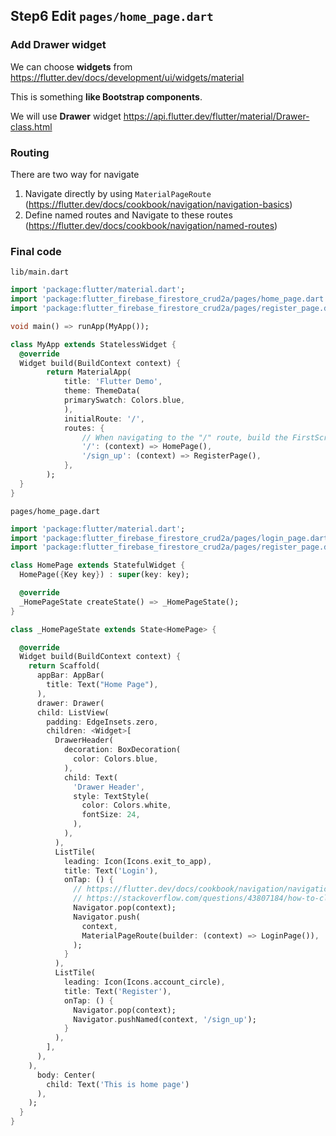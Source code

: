 ## Step6 Edit `pages/home_page.dart`

### Add Drawer widget
We can choose **widgets** from
https://flutter.dev/docs/development/ui/widgets/material

This is something **like Bootstrap components**.

We will use **Drawer** widget
https://api.flutter.dev/flutter/material/Drawer-class.html

### Routing
There are two way for navigate

1. Navigate directly by using `MaterialPageRoute`
(https://flutter.dev/docs/cookbook/navigation/navigation-basics)
2. Define named routes and Navigate to these routes
(https://flutter.dev/docs/cookbook/navigation/named-routes)


### Final code

`lib/main.dart`
```dart
import 'package:flutter/material.dart';
import 'package:flutter_firebase_firestore_crud2a/pages/home_page.dart';
import 'package:flutter_firebase_firestore_crud2a/pages/register_page.dart';

void main() => runApp(MyApp());

class MyApp extends StatelessWidget {
  @override
  Widget build(BuildContext context) {
		return MaterialApp(
			title: 'Flutter Demo',
			theme: ThemeData(
			primarySwatch: Colors.blue,
			),
			initialRoute: '/',
			routes: {
				// When navigating to the "/" route, build the FirstScreen widget.
				'/': (context) => HomePage(),
				'/sign_up': (context) => RegisterPage(),
			},
		);
  }
}
```

`pages/home_page.dart`
```dart
import 'package:flutter/material.dart';
import 'package:flutter_firebase_firestore_crud2a/pages/login_page.dart';
import 'package:flutter_firebase_firestore_crud2a/pages/register_page.dart';

class HomePage extends StatefulWidget {
  HomePage({Key key}) : super(key: key);

  @override
  _HomePageState createState() => _HomePageState();
}

class _HomePageState extends State<HomePage> {

  @override
  Widget build(BuildContext context) {
	return Scaffold(
	  appBar: AppBar(
		title: Text("Home Page"),
	  ),
	  drawer: Drawer(
	  child: ListView(
		padding: EdgeInsets.zero,
		children: <Widget>[
		  DrawerHeader(
			decoration: BoxDecoration(
			  color: Colors.blue,
			),
			child: Text(
			  'Drawer Header',
			  style: TextStyle(
				color: Colors.white,
				fontSize: 24,
			  ),
			),
		  ),
		  ListTile(
			leading: Icon(Icons.exit_to_app),
			title: Text('Login'),
			onTap: () {
			  // https://flutter.dev/docs/cookbook/navigation/navigation-basics#2-navigate-to-the-second-route-using-navigatorpush
			  // https://stackoverflow.com/questions/43807184/how-to-close-scaffolds-drawer-after-an-item-tap
			  Navigator.pop(context);
			  Navigator.push(
				context,
				MaterialPageRoute(builder: (context) => LoginPage()),
			  );
			}
		  ),
		  ListTile(
			leading: Icon(Icons.account_circle),
			title: Text('Register'),
			onTap: () {
			  Navigator.pop(context);
			  Navigator.pushNamed(context, '/sign_up');
			}
		  ),
		],
	  ),
	),
	  body: Center(
		child: Text('This is home page')
	  ),
	);
  }
}
```

